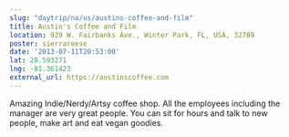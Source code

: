 ```yaml
---
slug: "daytrip/na/us/austins-coffee-and-film"
title: Austin's Coffee and Film
location: 929 W. Fairbanks Ave., Winter Park, FL, USA, 32789
poster: sierrareese
date: '2013-07-11T20:53:00'
lat: 28.593271
lng: -81.361423
external_url: https://austinscoffee.com
---
```


Amazing Indie/Nerdy/Artsy coffee shop. All the employees including the manager are very great people. You can sit for hours and talk to new people, make art and eat vegan goodies.
